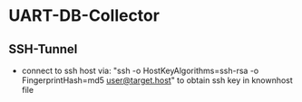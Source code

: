 # UART-DB-Collector

## SSH-Tunnel
* connect to ssh host via: "ssh -o HostKeyAlgorithms=ssh-rsa -o FingerprintHash=md5 user@target.host" to obtain ssh key in knownhost file